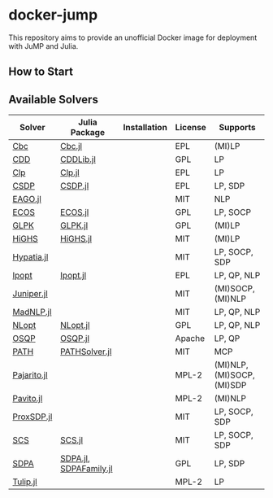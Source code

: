 # docker-jump

This repository aims to provide an unofficial Docker image for deployment with JuMP and Julia.

## How to Start

## Available Solvers


| Solver                                                                         | Julia Package                                                                    | Installation | License | Supports             |
| ------------------------------------------------------------------------------ | -------------------------------------------------------------------------------- | ------------ | ------- | ---------------------|
| [Cbc](https://github.com/coin-or/Cbc)                                          | [Cbc.jl](https://github.com/jump-dev/Cbc.jl)                                     |        | EPL      | (MI)LP                    |
| [CDD](https://github.com/cddlib/cddlib)                                        | [CDDLib.jl](https://github.com/JuliaPolyhedra/CDDLib.jl)                         |        | GPL      | LP                        |
| [Clp](https://github.com/coin-or/Clp)                                          | [Clp.jl](https://github.com/jump-dev/Clp.jl)                                     |        | EPL      | LP                        |
| [CSDP](https://github.com/coin-or/Csdp)                                        | [CSDP.jl](https://github.com/jump-dev/CSDP.jl)                                   |        | EPL      | LP, SDP                   |
| [EAGO.jl](https://github.com/psorlab/EAGO.jl)                                  |                                                                                  |        | MIT | NLP                    |
| [ECOS](https://github.com/ifa-ethz/ecos)                                       | [ECOS.jl](https://github.com/jump-dev/ECOS.jl)                                   |        | GPL      | LP, SOCP                  |
| [GLPK](http://www.gnu.org/software/glpk/)                                      | [GLPK.jl](https://github.com/jump-dev/GLPK.jl)                                   |        | GPL      | (MI)LP                    |
| [HiGHS](https://github.com/ERGO-Code/HiGHS)                                    | [HiGHS.jl](https://github.com/jump-dev/HiGHS.jl)                                 |        |MIT       | (MI)LP                    |
| [Hypatia.jl](https://github.com/chriscoey/Hypatia.jl)                          |                                                                                  |        | MIT      | LP, SOCP, SDP             |
| [Ipopt](https://github.com/coin-or/Ipopt)                                      | [Ipopt.jl](https://github.com/jump-dev/Ipopt.jl)                                 |        | EPL      | LP, QP, NLP               |
| [Juniper.jl](https://github.com/lanl-ansi/Juniper.jl)                          |                                                                                  |        | MIT      | (MI)SOCP, (MI)NLP         |
| [MadNLP.jl](https://github.com/sshin23/MadNLP.jl)                              |                                                                                  |        | MIT      | LP, QP, NLP               |
| [NLopt](https://github.com/stevengj/nlopt)                                     | [NLopt.jl](https://github.com/JuliaOpt/NLopt.jl)                                 |        | GPL      | LP, QP, NLP               |
| [OSQP](https://osqp.org/)                                                      | [OSQP.jl](https://github.com/oxfordcontrol/OSQP.jl)                              |        | Apache   | LP, QP                    |
| [PATH](http://pages.cs.wisc.edu/~ferris/path.html)                             | [PATHSolver.jl](https://github.com/chkwon/PATHSolver.jl)                 |        | MIT      | MCP                       |
| [Pajarito.jl](https://github.com/jump-dev/Pajarito.jl)                         |                                                                                  |        | MPL-2    | (MI)NLP, (MI)SOCP, (MI)SDP |
| [Pavito.jl](https://github.com/jump-dev/Pavito.jl)                             |                                                                                  |        | MPL-2    | (MI)NLP                   |
| [ProxSDP.jl](https://github.com/mariohsouto/ProxSDP.jl)                        |                                                                                  |        | MIT      | LP, SOCP, SDP             |
| [SCS](https://github.com/cvxgrp/scs)                                           | [SCS.jl](https://github.com/jump-dev/SCS.jl)                                     |        | MIT      | LP, SOCP, SDP             |
| [SDPA](http://sdpa.sourceforge.net/)                                           | [SDPA.jl](https://github.com/jump-dev/SDPA.jl), [SDPAFamily.jl](https://github.com/ericphanson/SDPAFamily.jl) |  | GPL | LP, SDP |
| [Tulip.jl](https://github.com/ds4dm/Tulip.jl)                                  |                                                                                  |        | MPL-2     | LP                       |


<!-- 

| [Clarabel.jl](https://github.com/oxfordcontrol/Clarabel.jl)                    |                                                                                  |        | Apache   | LP, QP, SOCP, SDP         |
| [COSMO.jl](https://github.com/oxfordcontrol/COSMO.jl)                          |                                                                                  |        | Apache   | LP, QP, SOCP, SDP         |

-->